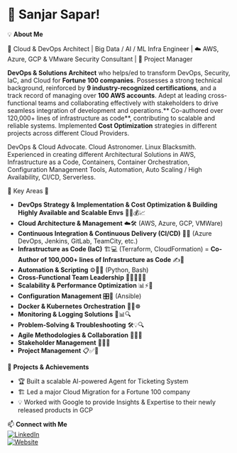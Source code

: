 # 👋 Sanjar Sapar!

💡 **About Me**  

🚀 Cloud & DevOps Architect | Big Data / AI / ML Infra Engineer | ☁️ AWS, Azure, GCP & VMware Security Consultant | 📜 Project Manager 

**DevOps & Solutions Architect** who helps/ed to transform DevOps, Security, IaC, and Cloud for **Fortune 100 companies**. Possesses a strong technical background, reinforced by **9 industry-recognized certifications**, and a track record of managing over **100 AWS accounts**. Adept at leading cross-functional teams and collaborating effectively with stakeholders to drive seamless integration of development and operations.** Co-authored over 120,000+ lines of infrastructure as code**, contributing to scalable and reliable systems. Implemented **Cost Optimization** strategies in different projects across different Cloud Providers.

DevOps & Cloud Advocate. Cloud Astronomer. Linux Blacksmith. Experienced in creating different Architectural Solutions in AWS, Infrastructure as a Code, Containers, Container Orchestration, Configuration Management Tools, Automation, Auto Scaling / High Availability, CI/CD, Serverless.

🚀 Key Areas 🚀 

- **DevOps Strategy & Implementation & Cost Optimization & Building Highly Available and Scalable Envs** 🚀💡💰📈  
- **Cloud Architecture & Management** ☁️🛠️ (AWS, Azure, GCP, VMWare)  
- **Continuous Integration & Continuous Delivery (CI/CD)** 🔄🚀 (Azure DevOps, Jenkins, GitLab, TeamCity, etc.)  
- **Infrastructure as Code (IaC)** 🏗️💻 (Terraform, CloudFormation) = **Co-Author of 100,000+ lines of Infrastructure as Code** ✍️📜  
- **Automation & Scripting** ⚙️🐍📜 (Python, Bash)  
- **Cross-Functional Team Leadership** 🤝👨‍💻👩‍💻  
- **Scalability & Performance Optimization** 📊⚡🔧  
- **Configuration Management** 🎛️🔄 (Ansible)  
- **Docker & Kubernetes Orchestration** 🐳🚢☸️  
- **Monitoring & Logging Solutions** 📡📊🔍  
- **Problem-Solving & Troubleshooting** 🛠️💡🔍  
- **Agile Methodologies & Collaboration** 🔄👥📅  
- **Stakeholder Management** 🏢🤝📢  
- **Project Management** 📋✅📌  

💼 **Projects & Achievements**  
- 🏆 Built a scalable AI-powered Agent for Ticketing System
- 🏗️ Led a major Cloud Migration for a Fortune 100 company  
- 💡 Worked with Google to provide Insights & Expertise to their newly released products in GCP

📫 **Connect with Me**  
[![LinkedIn](https://img.shields.io/badge/LinkedIn-Connect-blue?style=flat&logo=linkedin)](https://www.linkedin.com/in/sanjars)  
[![Website](https://img.shields.io/badge/Portfolio-Visit-green?style=flat&logo=globe)](https://yourwebsite.com)  
